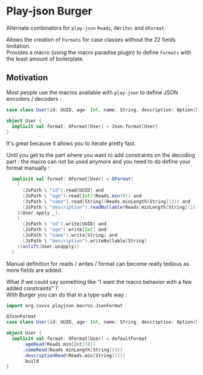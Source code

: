 # Play-json Burger

Alternate combinators for `play-json` `Reads`, `OWrites` and `OFormat`.  

Allows the creation of `Formats` for case classes without the 22 fields limitation.  
Provides a macro (using the macro paradise plugin) to define `Formats` with the least amount of boilerplate.

## Motivation

Most people use the macros available with `play-json` to define JSON encoders / decoders :

```scala
case class User(id: UUID, age: Int, name: String, description: Option[String])

object User {
  implicit val format: OFormat[User] = Json.format[User]
}
```

It's great because it allows you to iterate pretty fast.  

Until you get to the part where you want to add constraints on the decoding part : 
the macro can not be used anymore and you need to do define your format manually :

```scala
  implicit val format: OFormat[User] = OFormat(
    (
      (JsPath \ "id").read[UUID] and
      (JsPath \ "age").read[Int](Reads.min(0)) and
      (JsPath \ "name").read[String](Reads.minLength[String](3)) and
      (JsPath \ "description").readNullable(Reads.minLength[String](1))
    )(User.apply _),
    (
      (JsPath \ "id").write[UUID] and
      (JsPath \ "age").write[Int] and
      (JsPath \ "name").write[String] and
      (JsPath \ "description").writeNullable[String]
    )(unlift(User.unapply))
  )
```

Manual definition for reads / writes / format can become really tedious as more fields are added.  

What if we could say something like "I want the macro behavior with a few added constraints" ?  
With Burger you can do that in a type-safe way :

```scala
import org.cxvvs.playjson.macros.JsonFormat

@JsonFormat
case class User(id: UUID, age: Int, name: String, description: Option[String])

object User {
  implicit val format: OFormat[User] = defaultFormat
      .ageRead(Reads.min[Int](0))
      .nameRead(Reads.minLength[String](3))
      .descriptionRead(Reads.min[String](1))
      .build
}
```
